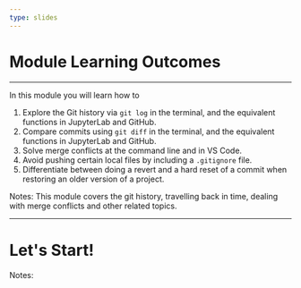 ```yaml
---
type: slides
---
```


# Module Learning Outcomes

---

In this module you will learn how to

1. Explore the Git history via `git log` in the terminal, and the equivalent functions in JupyterLab and GitHub.
2. Compare commits using `git diff` in the terminal, and the equivalent functions in JupyterLab and GitHub.
3. Solve merge conflicts at the command line and in VS Code.
4. Avoid pushing certain local files by including a `.gitignore` file.
5. Differentiate between doing a revert and a hard reset of a commit when restoring an older version of a project.

Notes: This module covers the git history, travelling back in time, dealing with merge conflicts and other related topics.

---

# Let's Start!

Notes:

<br>
